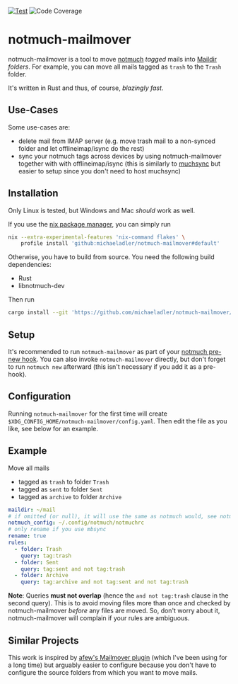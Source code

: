 [![Test](https://github.com/michaeladler/notmuch-mailmover/actions/workflows/test.yml/badge.svg)](https://github.com/michaeladler/notmuch-mailmover/actions/workflows/test.yml)
![Code Coverage](https://github.com/michaeladler/notmuch-mailmover/raw/ci/coverage/coverage.svg)

# notmuch-mailmover

notmuch-mailmover is a tool to move [notmuch](https://notmuchmail.org/) *tagged* mails into [Maildir](https://en.wikipedia.org/wiki/Maildir) *folders*.
For example, you can move all mails tagged as `trash` to the `Trash` folder.

It's written in Rust and thus, of course, *blazingly fast*.

## Use-Cases

Some use-cases are:

* delete mail from IMAP server (e.g. move trash mail to a non-synced folder and let offlineimap/isync do the rest)
* sync your notmuch tags across devices by using notmuch-mailmover together with with offlineimap/isync
  (this is similarly to [muchsync](http://www.muchsync.org/) but easier to setup since you don't need to host muchsync)

## Installation

Only Linux is tested, but Windows and Mac *should* work as well.

If you use the [nix package manager](https://nixos.org/manual/nix/stable/), you can simply run

```bash
nix --extra-experimental-features 'nix-command flakes' \
    profile install 'github:michaeladler/notmuch-mailmover#default'
```

Otherwise, you have to build from source. You need the following build dependencies:

- Rust
- libnotmuch-dev

Then run

```bash
cargo install --git 'https://github.com/michaeladler/notmuch-mailmover/'
```

## Setup

It's recommended to run `notmuch-mailmover` as part of your [notmuch pre-new hook](https://notmuch.readthedocs.io/en/latest/man5/notmuch-hooks.html).
You can also invoke `notmuch-mailmover` directly, but don't forget to run `notmuch new` afterward (this isn't necessary if you add it as a pre-hook).

## Configuration

Running `notmuch-mailmover` for the first time will create `$XDG_CONFIG_HOME/notmuch-mailmover/config.yaml`.
Then edit the file as you like, see below for an example.

## Example

Move all mails

* tagged as `trash` to folder `Trash`
* tagged as `sent` to folder `Sent`
* tagged as `archive` to folder `Archive`

```yml
maildir: ~/mail
# if omitted (or null), it will use the same as notmuch would, see notmuch-config(1)
notmuch_config: ~/.config/notmuch/notmuchrc
# only rename if you use mbsync
rename: true
rules:
  - folder: Trash
    query: tag:trash
  - folder: Sent
    query: tag:sent and not tag:trash
  - folder: Archive
    query: tag:archive and not tag:sent and not tag:trash
```

**Note**: Queries **must not overlap** (hence the `and not tag:trash` clause in the second query).
This is to avoid moving files more than once and checked by notmuch-mailmover *before* any files are moved.
So, don't worry about it, notmuch-mailmover will complain if your rules are ambiguous.

## Similar Projects

This work is inspired by [afew's Mailmover plugin](https://github.com/afewmail/afew/blob/master/afew/MailMover.py)
(which I've been using for a long time) but arguably easier to configure because you don't have to configure the source
folders from which you want to move mails.
